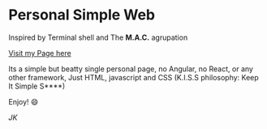 # Personal Simple Web
Inspired by Terminal shell and The **M.A.C.** agrupation

[Visit my Page here](https://jkauze.github.io/)

Its a simple but beatty single personal page, no Angular, no React, or any other framework, Just HTML, javascript and CSS (K.I.S.S philosophy: Keep It Simple S****)

Enjoy! :smile:

*JK*
